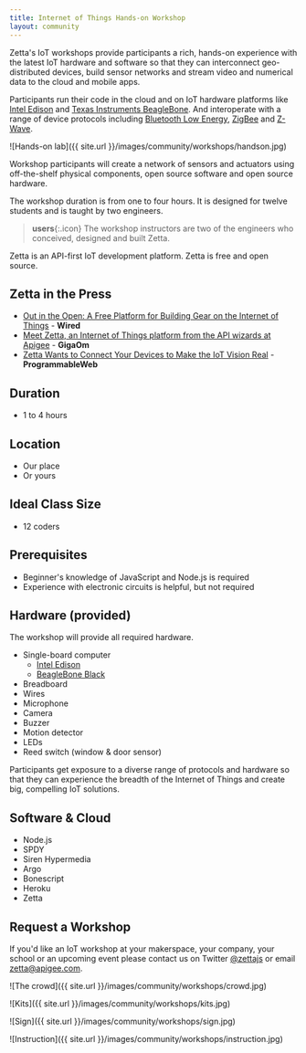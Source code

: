```yaml
---
title: Internet of Things Hands-on Workshop
layout: community
---
```


Zetta's IoT workshops provide participants a rich, hands-on experience with the latest IoT hardware and software so that they can interconnect geo-distributed devices, build sensor networks and stream video and numerical data to the cloud and mobile apps.

Participants run their code in the cloud and on IoT hardware platforms like [Intel Edison](http://www.intel.com/content/www/us/en/do-it-yourself/edison.html) and [Texas Instruments BeagleBone](http://www.ti.com/tool/beaglebk?DCMP=PPC_Google_TI&k_clickid=3a482c21-c619-1449-a25f-0000454eb959). And interoperate with a range of device protocols including [Bluetooth Low Energy](http://en.wikipedia.org/wiki/Bluetooth_low_energy), [ZigBee](http://www.zigbee.org/) and [Z-Wave](http://www.z-wave.com/).


![Hands-on lab]({{ site.url }}/images/community/workshops/handson.jpg)

Workshop participants will create a network of sensors and actuators using off-the-shelf physical components, open source software and open source hardware.

The workshop duration is from one to four hours. It is designed for twelve students and is taught by two engineers. 

> **users**{:.icon} The workshop instructors are two of the engineers who conceived, designed and built Zetta.

Zetta is an API-first IoT development platform. Zetta is free and open source.

## Zetta in the Press

* [Out in the Open: A Free Platform for Building Gear on the Internet of Things](http://www.wired.com/2014/09/zetta/) - **Wired**
* [Meet Zetta, an Internet of Things platform from the API wizards at Apigee](https://gigaom.com/2014/09/09/meet-zetta-an-internet-of-things-platform-from-the-api-wizards-at-apigee/) - **GigaOm**
* [Zetta Wants to Connect Your Devices to Make the IoT Vision Real](http://www.programmableweb.com/news/zetta-wants-to-connect-your-devices-to-make-iot-vision-real/2014/09/16) - **ProgrammableWeb**

## Duration

* 1 to 4 hours

## Location

* Our place
* Or yours

## Ideal Class Size

* 12 coders

## Prerequisites

* Beginner's knowledge of JavaScript and Node.js is required
* Experience with electronic circuits is helpful, but not required

## Hardware (provided)

The workshop will provide all required hardware.

* Single-board computer
  * [Intel Edison](http://www.intel.com/content/www/us/en/do-it-yourself/edison.html)
  * [BeagleBone Black](http://www.ti.com/tool/beaglebk?DCMP=PPC_Google_TI&k_clickid=3a482c21-c619-1449-a25f-0000454eb959)
* Breadboard
* Wires
* Microphone
* Camera
* Buzzer
* Motion detector
* LEDs
* Reed switch (window & door sensor)

Participants get exposure to a diverse range of protocols and hardware so that they can experience the breadth of the Internet of Things and create big, compelling IoT solutions.

## Software & Cloud

* Node.js
* SPDY
* Siren Hypermedia
* Argo
* Bonescript
* Heroku
* Zetta

## Request a Workshop

If you'd like an IoT workshop at your makerspace, your company, your school or an upcoming event please contact us on Twitter [@zettajs](http://twitter.com/zettajs) or email [zetta@apigee.com](mailto:zetta@apigee.com).

![The crowd]({{ site.url }}/images/community/workshops/crowd.jpg)

![Kits]({{ site.url }}/images/community/workshops/kits.jpg)

![Sign]({{ site.url }}/images/community/workshops/sign.jpg)

![Instruction]({{ site.url }}/images/community/workshops/instruction.jpg)

